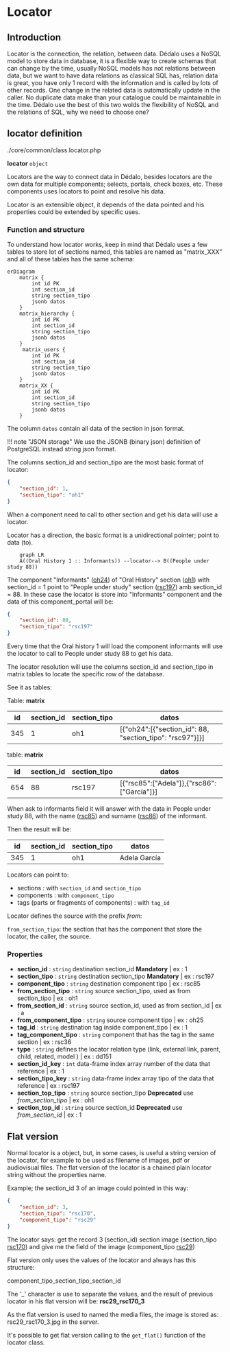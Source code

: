# Locator

## Introduction

Locator is the connection, the relation, between data. Dédalo uses a NoSQL model to store data in database, it is a flexible way to create schemas that can change by the time, usually NoSQL models has not relations between data, but we want to have data relations as classical SQL has, relation data is great, you have only 1 record with the information and is called by lots of other records. One change in the related data is automatically update in the caller. No duplicate data make than your catalogue could be maintainable in the time. Dédalo use the best of this two wolds the flexibility of NoSQL and the relations of SQL, why we need to choose one?

## locator definition

./core/common/class.locator.php

**locator** `object`

Locators are the way to connect data in Dédalo, besides locators are the own data for multiple components; selects, portals, check boxes, etc. These components uses locators to point and resolve his data.

Locator is an extensible object, it depends of the data pointed and his properties could be extended by specific uses.

### Function and structure

To understand how locator works, keep in mind that Dédalo uses a few tables to store lot of sections named, this tables are named as "matrix_XXX" and all of these tables has the same schema:

```mermaid
erDiagram
    matrix {
        int id PK
        int section_id
        string section_tipo
        jsonb datos
    }
    matrix_hierarchy {
        int id PK
        int section_id
        string section_tipo
        jsonb datos
    }
     matrix_users {
        int id PK
        int section_id
        string section_tipo
        jsonb datos
    }
    matrix_XX {
        int id PK
        int section_id
        string section_tipo
        jsonb datos
    }
```

The column `datos` contain all data of the section in json format.

!!! note "JSON storage"
    We use the JSONB (binary json) definition of PostgreSQL instead string json format.

The columns section_id and section_tipo are the most basic format of locator:

```json
{
    "section_id": 1,
    "section_tipo": "oh1"
}
```

When a component need to call to other section and get his data will use a locator.

Locator has a direction, the basic format is a unidirectional pointer; point to data (to).

```mermaid
    graph LR
    A((Oral History 1 :: Informants)) --locator--> B((People under study 88))
```

The component "Informants" ([oh24](https://dedalo.dev/ontology/oh24)) of "Oral History" section ([oh1](https://dedalo.dev/ontology/oh1)) with section_id = 1 point to "People under study" section ([rsc197](https://dedalo.dev/ontology/rsc197)) amb section_id = 88. In these case the locator is store into "Informants" component and the data of this component_portal will be:

```json
{
    "section_id": 88,
    "section_tipo": "rsc197"
}
```

Every time that the Oral history 1 will load the component informants will use the locator to call to People under study 88 to get his data.

The locator resolution will use the columns section_id and section_tipo in matrix tables to locate the specific row of the database.

See it as tables:

Table: **matrix**

| id | section_id | section_tipo | datos |
| --- | --- | --- | --- |
| 345 | 1 | oh1 | \[{"oh24":\[{"section_id": 88, "section_tipo": "rsc97"}]}] |

table: **matrix**

| id | section_id | section_tipo | datos |
| --- | --- | --- | --- |
| 654 | 88 | rsc197 | \[{"rsc85":\["Adela"]},{"rsc86":\["García"]}] |

When ask to informants field it will answer with the data in People under study 88, with the name ([rsc85](https://dedalo.dev/ontology/rsc85)) and surname ([rsc86](https://dedalo.dev/ontology/rsc86)) of the informant.

Then the result will be:

| id | section_id | section_tipo | datos |
| --- | --- | --- | --- |
| 345 | 1 | oh1 | Adela García |

Locators can point to:

- sections : with `section_id` and `section_tipo`
- components : with `component_tipo`
- tags (parts or fragments of components) : with `tag_id`

Locator defines the source with the prefix *from*:

`from_section_tipo`: the section that has the component that store the locator, the caller, the source.

### Properties

- **section_id** : `string` destination section_id **Mandatory** | ex : 1
- **section_tipo** : `string` destination section_tipo **Mandatory** | ex : rsc197
- **component_tipo** : `string` destination component tipo | ex : rsc85
- **from_section_tipo** : `string` source section_tipo, used as from section_tipo | ex : oh1
- **from_section_id** : `string` source section_id, used as from section_id | ex : a
- **from_component_tipo** : `string` source component tipo | ex : oh25
- **tag_id** : `string` destination tag inside component_tipo | ex : 1
- **tag_component_tipo** : `string` component that has the tag in the same section | ex : rsc36
- **type** : `string` defines the locator relation type (link, external link, parent, child, related, model ) | ex : dd151
- **section_id_key** : `int` data-frame index array number of the data that reference | ex : 1
- **section_tipo_key** : `string` data-frame index array tipo of the data that reference | ex : rsc197
- **section_top_tipo** : `string` source section_tipo  **Deprecated** use *from_section_tipo* | ex : oh1
- **section_top_id** : `string` source section_id **Deprecated** use *from_section_id* | ex : 1

## Flat version

Normal locator is a object, but, in some cases, is useful a string version of the locator, for example to be used as filename of images, pdf or audiovisual files. The flat version of the locator is a chained plain locator string without the properties name.

Example; the section_id 3 of an image could pointed in this way:

```json
{
    "section_id": 3,
    "section_tipo": "rsc170",
    "component_tipo": "rsc29"
}
```

The locator says: get the record 3 (section_id) section image (section_tipo [rsc170](https://dedalo.dev/ontology/rsc170)) and give me the field of the image (component_tipo [rsc29](https://dedalo.dev/ontology/rsc29))

Flat version only uses the values of the locator and always has this structure:

component_tipo_section_tipo_section_id

The '_' character is use to separate the values, and the result of previous locator in his flat version will be: **rsc29_rsc170_3**

As the flat version is used to named the media files, the image is stored as: rsc29_rsc170_3.jpg in the server.

It's possible to get flat version calling to the `get_flat()` function of the locator class.